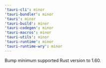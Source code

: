 ```yaml
---
'tauri-cli': minor
'tauri-bundler': minor
'tauri': minor
'tauri-build': minor
'tauri-codegen': minor
'tauri-macros': minor
'tauri-utils': minor
'tauri-runtime': minor
'tauri-runtime-wry': minor
---
```


Bump minimum supported Rust version to 1.60.
